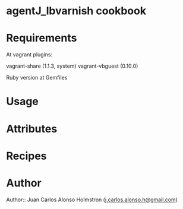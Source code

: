 # agentJ_lbvarnish cookbook

# Requirements

At vagrant plugins:

vagrant-share (1.1.3, system)
vagrant-vbguest (0.10.0)

Ruby version at Gemfiles

# Usage

# Attributes

# Recipes

# Author

Author:: Juan Carlos Alonso Holmstron (<j.carlos.alonso.h@gmail.com>)
